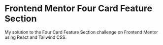 # Frontend Mentor Four Card Feature Section
My solution to the Four Card Feature Section challenge on Frontend Mentor using React and Tailwind CSS.
